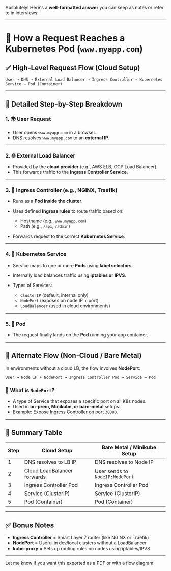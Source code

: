 Absolutely! Here's a **well-formatted answer** you can keep as notes or refer to in interviews:

---

# 🧭 How a Request Reaches a Kubernetes Pod (`www.myapp.com`)

## ✅ High-Level Request Flow (Cloud Setup)

```text
User → DNS → External Load Balancer → Ingress Controller → Kubernetes Service → Pod (Container)
```

---

## 🧱 Detailed Step-by-Step Breakdown

### 1. 🌍 **User Request**

* User opens `www.myapp.com` in a browser.
* DNS resolves `www.myapp.com` to an **external IP**.

---

### 2. 🌐 **External Load Balancer**

* Provided by the **cloud provider** (e.g., AWS ELB, GCP Load Balancer).
* This forwards traffic to the **Ingress Controller Service**.

---

### 3. 🚏 **Ingress Controller (e.g., NGINX, Traefik)**

* Runs as a **Pod inside the cluster**.
* Uses defined **Ingress rules** to route traffic based on:

    * Hostname (e.g., `www.myapp.com`)
    * Path (e.g., `/api`, `/admin`)
* Forwards request to the correct **Kubernetes Service**.

---

### 4. 🎯 **Kubernetes Service**

* Service maps to one or more **Pods** using **label selectors**.
* Internally load balances traffic using **iptables or IPVS**.
* Types of Services:

    * `ClusterIP` (default, internal only)
    * `NodePort` (exposes on node IP + port)
    * `LoadBalancer` (used in cloud environments)

---

### 5. 🐳 **Pod**

* The request finally lands on the **Pod** running your app container.

---

## 🔄 Alternate Flow (Non-Cloud / Bare Metal)

In environments without a cloud LB, the flow involves **NodePort**:

```text
User → Node IP + NodePort → Ingress Controller Pod → Service → Pod
```

### 🔹 What is `NodePort`?

* A type of Service that exposes a specific port on all K8s nodes.
* Used in **on-prem, Minikube, or bare-metal** setups.
* Example: Expose Ingress Controller on port `30080`.

---

## 📝 Summary Table

| Step | Cloud Setup                 | Bare Metal / Minikube Setup     |
|------|-----------------------------|---------------------------------|
| 1    | DNS resolves to LB IP       | DNS resolves to Node IP         |
| 2    | Cloud LoadBalancer forwards | User sends to `NodeIP:NodePort` |
| 3    | Ingress Controller Pod      | Ingress Controller Pod          |
| 4    | Service (ClusterIP)         | Service (ClusterIP)             |
| 5    | Pod (Container)             | Pod (Container)                 |

---

## ✅ Bonus Notes

* **Ingress Controller** = Smart Layer 7 router (like NGINX or Traefik)
* **NodePort** = Useful in dev/local clusters without a LoadBalancer
* **kube-proxy** = Sets up routing rules on nodes using iptables/IPVS

---

Let me know if you want this exported as a PDF or with a flow diagram!
